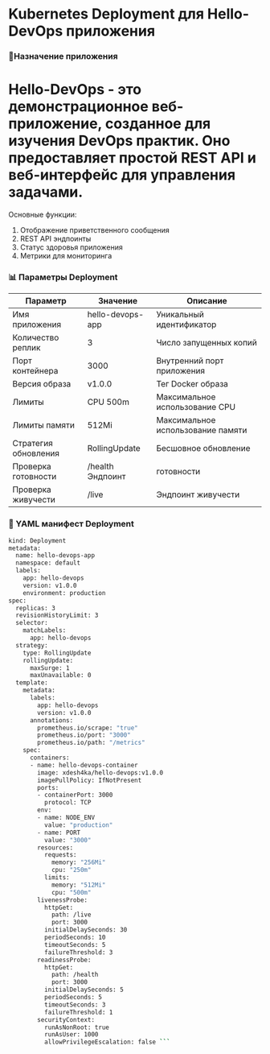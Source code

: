 # Kubernetes Deployment для Hello-DevOps приложения
### 🎯Назначение приложения
# Hello-DevOps - это демонстрационное веб-приложение, созданное для изучения DevOps практик. Оно предоставляет простой REST API и веб-интерфейс для управления задачами.

Основные функции:

1. Отображение приветственного сообщения
2. REST API эндпоинты
3. Статус здоровья приложения
4. Метрики для мониторинга
   
### 📊 Параметры Deployment
|Параметр|Значение|	Описание|
|---|---|---|
|Имя приложения|	hello-devops-app|	Уникальный идентификатор|
|Количество реплик|	3|	Число запущенных копий|
|Порт контейнера|	3000|	Внутренний порт приложения|
|Версия образа|	v1.0.0|	Тег Docker образа|
|Лимиты| CPU	500m|	Максимальное использование CPU|
|Лимиты памяти|	512Mi|	Максимальное использование памяти|
|Стратегия обновления|	RollingUpdate|	Бесшовное обновление|
|Проверка готовности|	/health	Эндпоинт| готовности|
|Проверка живучести|	/live|	Эндпоинт живучести|

### 🚀 YAML манифест Deployment
```bash apiVersion: apps/v1
kind: Deployment
metadata:
  name: hello-devops-app
  namespace: default
  labels:
    app: hello-devops
    version: v1.0.0
    environment: production
spec:
  replicas: 3
  revisionHistoryLimit: 3
  selector:
    matchLabels:
      app: hello-devops
  strategy:
    type: RollingUpdate
    rollingUpdate:
      maxSurge: 1
      maxUnavailable: 0
  template:
    metadata:
      labels:
        app: hello-devops
        version: v1.0.0
      annotations:
        prometheus.io/scrape: "true"
        prometheus.io/port: "3000"
        prometheus.io/path: "/metrics"
    spec:
      containers:
      - name: hello-devops-container
        image: xdesh4ka/hello-devops:v1.0.0
        imagePullPolicy: IfNotPresent
        ports:
        - containerPort: 3000
          protocol: TCP
        env:
        - name: NODE_ENV
          value: "production"
        - name: PORT
          value: "3000"
        resources:
          requests:
            memory: "256Mi"
            cpu: "250m"
          limits:
            memory: "512Mi"
            cpu: "500m"
        livenessProbe:
          httpGet:
            path: /live
            port: 3000
          initialDelaySeconds: 30
          periodSeconds: 10
          timeoutSeconds: 5
          failureThreshold: 3
        readinessProbe:
          httpGet:
            path: /health
            port: 3000
          initialDelaySeconds: 5
          periodSeconds: 5
          timeoutSeconds: 3
          failureThreshold: 1
        securityContext:
          runAsNonRoot: true
          runAsUser: 1000
          allowPrivilegeEscalation: false ```
